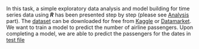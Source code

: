 In this task, a simple exploratory data analysis and model building for time series data using ***R*** has been presented step by step (please see [Analysis](Analysis.md) part).  The [dataset](international-airline-passengers.csv) can be downloaded for free from [Kaggle](https://www.kaggle.com/andreazzini/international-airline-passengers) or [Datamarket](https://datamarket.com/data/set/22u3/international-airline-passengers-monthly-totals-in-thousands-jan-49-dec-60#!ds=22u3&display=line). We want to train a model to predict the number of airline passengers. Upon completing a model, we are able to predict the passengers for the dates in [test file]()
